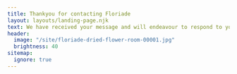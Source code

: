 ```yaml
---
title: Thankyou for contacting Floriade
layout: layouts/landing-page.njk
text: We have received your message and will endeavour to respond to your enquiry as soon as possible.
header:
  image: "/site/floriade-dried-flower-room-00001.jpg"
  brightness: 40
sitemap:
  ignore: true
---
```

